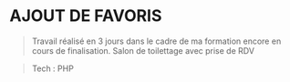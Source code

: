 # AJOUT DE FAVORIS 
> Travail réalisé en 3 jours dans le cadre de ma formation encore en cours de finalisation. 
> Salon de toilettage avec prise de RDV 

> Tech : PHP